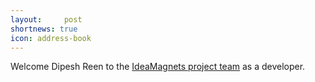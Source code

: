 ```yaml
---
layout:     post
shortnews: true
icon: address-book
---
```


Welcome Dipesh Reen to the [IdeaMagnets project team](/projects/idea-magnets.html) as a developer.
